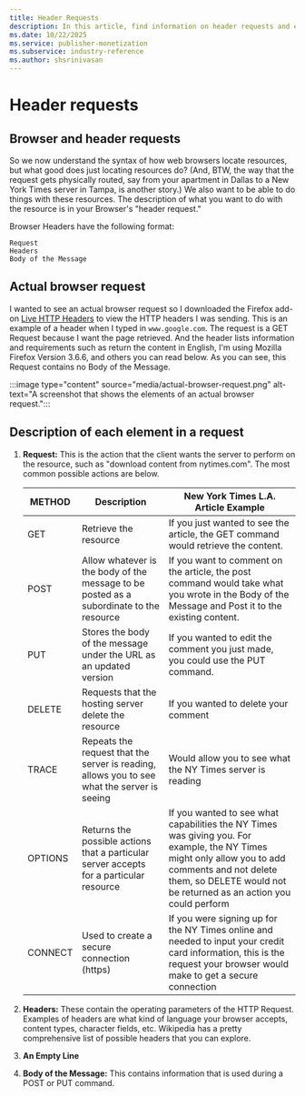 ```yaml
---
title: Header Requests
description: In this article, find information on header requests and each element of a request.
ms.date: 10/22/2025
ms.service: publisher-monetization
ms.subservice: industry-reference
ms.author: shsrinivasan
---
```


# Header requests

## Browser and header requests

So we now understand the syntax of how web browsers locate resources, but what good does just locating resources do? (And, BTW, the way that the request gets physically routed, say from your apartment in Dallas to a New York Times server in Tampa, is another story.) We also want to be able to do things with these resources. The description of what you want to do with the resource is in your Browser's "header request."

Browser Headers have the following format:

```
Request
Headers
Body of the Message
```

## Actual browser request

I wanted to see an actual browser request so I downloaded the Firefox add-on [Live HTTP Headers](https://addons.mozilla.org/firefox/addon/http-header-live/versions/) to view the HTTP headers I was sending. This is an example of a header when I typed in `www.google.com`. The request is a GET Request because I want the page retrieved. And the header lists information and requirements such as return the content in English, I'm using Mozilla Firefox Version 3.6.6, and others you can read below. As you can see, this Request contains no Body of the Message.

:::image type="content" source="media/actual-browser-request.png" alt-text="A screenshot that shows the elements of an actual browser request.":::

## Description of each element in a request

1. **Request:** This is the action that the client wants the server to perform on the resource, such as "download content from nytimes.com". The most common possible actions are below.

    | METHOD | Description | New York Times L.A. Article Example |
    |---|---|---|
    | GET | Retrieve the resource | If you just wanted to see the article, the GET command would retrieve the content. |
    | POST | Allow whatever is the body of the message to be posted as a subordinate to the resource | If you want to comment on the article, the post command would take what you wrote in the Body of the Message and Post it to the existing content. |
    | PUT | Stores the body of the message under the URL as an updated version | If you wanted to edit the comment you just made, you could use the PUT command. |
    | DELETE | Requests that the hosting server delete the resource | If you wanted to delete your comment |
    | TRACE | Repeats the request that the server is reading, allows you to see what the server is seeing | Would allow you to see what the NY Times server is reading |
    | OPTIONS | Returns the possible actions that a particular server accepts for a particular resource | If you wanted to see what capabilities the NY Times was giving you. For example, the NY Times might only allow you to add comments and not delete them, so DELETE would not be returned as an action you could perform |
    | CONNECT | Used to create a secure connection (https) | If you were signing up for the NY Times online and needed to input your credit card information, this is the request your browser would make to get a secure connection |

1. **Headers:** These contain the operating parameters of the HTTP Request. Examples of headers are what kind of language your browser accepts, content types, character fields, etc. Wikipedia has a pretty comprehensive list of possible headers that you can explore.

1. **An Empty Line**

1. **Body of the Message:** This contains information that is used during a POST or PUT command.
